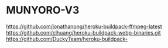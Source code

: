 # MUNYORO-V3
https://github.com/jonathanong/heroku-buildpack-ffmpeg-latest https://github.com/clhuang/heroku-buildpack-webp-binaries.git  https://github.com/DuckyTeam/heroku-buildpack-

